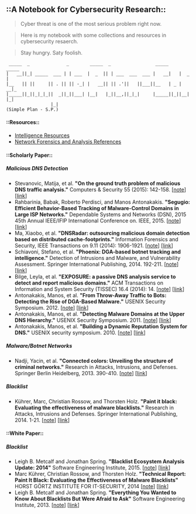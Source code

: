 ## ::A Notebook for Cybersecurity Research::


>Cyber threat is one of the most serious problem right now.

>Here is my notebook with some collections and resources in cybersecurity resaerch.

>Stay hungry. Saty foolish.

     _____  _              _        _____  _                 _____     _____
    |   __||_| _____  ___ | | ___  |  _  || | ___  ___  ___ |   __|   |  _  |
    |__   || ||     || . || || -_| |   __|| || .'||   ||___||__   | _ |   __|_
    |_____||_||_|_|_||  _||_||___| |__|   |_||__,||_|_|     |_____||_||__|  |_|
                     |_|
    (Simple Plan - S.P.)

#### ::Resources::
* [Intelligence Resources](intelligence_resources.md)
* [Network Forensics and Analysis References](network_forensics_and_analysis.md)

#### ::Scholarly Paper::
##### Malicious DNS Detection

* Stevanovic, Matija, et al. **"On the ground truth problem of malicious DNS traffic analysis."**
Computers & Security 55 (2015): 142-158.
[[note](#)]
[[link](http://www.sciencedirect.com/science/article/pii/S016740481500125X)]
* Rahbarinia, Babak, Roberto Perdisci, and Manos Antonakakis. **"Segugio: Efficient Behavior-Based Tracking of Malware-Control Domains in Large ISP Networks."**
Dependable Systems and Networks (DSN), 2015 45th Annual IEEE/IFIP International Conference on. IEEE, 2015.
[[note](#)]
[[link](http://ieeexplore.ieee.org/xpl/articleDetails.jsp?arnumber=7266868)]
* Ma, Xiaobo, et al. **"DNSRadar: outsourcing malicious domain detection based on distributed cache-footprints."**
Information Forensics and Security, IEEE Transactions on 9.11 (2014): 1906-1921.
[[note](#)]
[[link](http://ieeexplore.ieee.org/xpl/articleDetails.jsp?arnumber=6895259)]
* Schiavoni, Stefano, et al. **"Phoenix: DGA-based botnet tracking and intelligence."**
Detection of Intrusions and Malware, and Vulnerability Assessment. Springer International Publishing, 2014. 192-211.
[[note](#)]
[[link](http://link.springer.com/chapter/10.1007/978-3-319-08509-8_11)]
* Bilge, Leyla, et al. **"EXPOSURE: a passive DNS analysis service to detect and report malicious domains."**
ACM Transactions on Information and System Security (TISSEC) 16.4 (2014): 14.
[[note](#)]
[[link](https://dl.acm.org/citation.cfm?id=2584679)]
* Antonakakis, Manos, et al. **"From Throw-Away Traffic to Bots: Detecting the Rise of DGA-Based Malware."**
USENIX Security Symposium. 2012.
[[note](#)]
[[link](https://www.usenix.org/conference/usenixsecurity12/technical-sessions/presentation/antonakakis)]
* Antonakakis, Manos, et al. **"Detecting Malware Domains at the Upper DNS Hierarchy."**
USENIX Security Symposium. 2011.
[[note](#)]
[[link](https://dl.acm.org/citation.cfm?id=2028094)]
* Antonakakis, Manos, et al. **"Building a Dynamic Reputation System for DNS."**
USENIX security symposium. 2010.
[[note](#)]
[[link](https://dl.acm.org/citation.cfm?id=1929844)]

##### Malware/Botnet Networks
* Nadji, Yacin, et al. **"Connected colors: Unveiling the structure of criminal networks."**
Research in Attacks, Intrusions, and Defenses. Springer Berlin Heidelberg, 2013. 390-410.
[[note](#)]
[[link](http://link.springer.com/chapter/10.1007/978-3-642-41284-4_20)]

##### Blacklist
* Kührer, Marc, Christian Rossow, and Thorsten Holz. **"Paint it black: Evaluating the effectiveness of malware blacklists."**
Research in Attacks, Intrusions and Defenses. Springer International Publishing, 2014. 1-21.
[[note](#)]
[[link](http://link.springer.com/chapter/10.1007/978-3-319-11379-1_1)]


#### ::White Paper::
##### Blacklist
* Leigh B. Metcalf and Jonathan Spring. **"Blacklist Ecosystem Analysis Update: 2014"**
Software Engineering Institute, 2015.
[[note](#)]
[[link](https://resources.sei.cmu.edu/library/asset-view.cfm?assetid=428609)]
* Marc Küh­rer, Chris­ti­an Ros­s­ow, and Thors­ten Holz. **"Technical Report: Paint It Black: Evaluating the Effectiveness of Malware Blacklists"**
HORST GÖRTZ INSTITUTE FOR IT-SECURITY, 2014
[[note](#)]
[[link](https://www.hgi.rub.de/hgi/publikationen/tr_bl_eval/)]
* Leigh B. Metcalf and Jonathan Spring. **"Everything You Wanted to Know About Blacklists But Were Afraid to Ask"**
Software Engineering Institute, 2013.
[[note](#)]
[[link](https://resources.sei.cmu.edu/library/asset-view.cfm?assetid=83438)]
